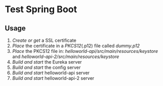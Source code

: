 # Test Spring Boot

## Usage

1. _Create or get_ a SSL certificate
1. _Place_ the certificate in a _PKCS12_(.p12) file called _dummy.p12_
1. _Place_ the PKCS12 file in: _helloworld-api/src/main/resources/keystore_ and _helloworld-api-2/src/main/resources/keystore_
1. _Build and start_ the Eureka server
1. _Build and start_ the config server
1. _Build and start_ helloworld-api server
1. _Build and start_ helloworld-api-2 server

